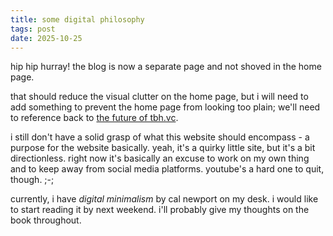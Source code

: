 ```yaml
---
title: some digital philosophy
tags: post
date: 2025-10-25
---
```


hip hip hurray! the blog is now a separate page and not shoved in the home page.

that should reduce the visual clutter on the home page, but i will need to add something to prevent the home page from looking too plain; we'll need to reference back to [the future of tbh.vc](/posts/first).

i still don't have a solid grasp of what this website should encompass - a purpose for the website basically. yeah, it's a quirky little site, but it's a bit directionless. right now it's basically an excuse to work on my own thing and to keep away from social media platforms. youtube's a hard one to quit, though. ;-;

currently, i have *digital minimalism* by cal newport on my desk. i would like to start reading it by next weekend. i'll probably give my thoughts on the book throughout.